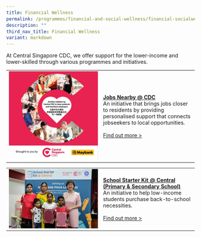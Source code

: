 ```yaml
---
title: Financial Wellness
permalink: /programmes/financial-and-social-wellness/financial-socialwellness/
description: ""
third_nav_title: Financial Wellness
variant: markdown
---
```

At Central Singapore CDC, we offer support for the lower-income and lower-skilled through various programmes and initiatives.


<table border="0" width="100%">
	<tbody><tr>
		<td width="50%">
			<img src="/images/aHR0cHM6Ly9zY29udGVudC14c3AxLTEueHguZmJjZG4ubmV0L3YvdDM5LjMwODA4LTYvNDM4MzAxNTI2Xzg1MTA3MTMyMDM5ODAzM183MjM2MDAwNDAwMzQ3NzE5OTExX24uanBnP19uY19jYXQ9MTA4JmNjYj0xLTcmX25jX3NpZD04MzNkOGMmX25jX29oYz16VU9SLUJNN19UQVE.jpg">
		</td>
		<td width="50%">
			<a href="/programmes/financial-and-social-wellness/jobs-nearby-central"><b>Jobs Nearby @ CDC</b></a><br>
An initiative that brings jobs closer to residents by providing personalised support that connects jobseekers to local opportunities.
			<br><br><a href="/programmes/financial-and-social-wellness/jobs-nearby-central/">Find out more &gt;</a>
		</td>
	</tr>
</tbody></table>



<table border="0" width="100%">
	<tbody><tr>
		<td width="50%">
			<img src="/images/SSK.jpg">
		</td>
		<td width="50%">
			<a href="/programmes/financial-and-social-wellness/school-starter-kit/"><b>School Starter Kit @ Central (Primary &amp; Secondary School)</b></a><br>
An initiative to help low-income students purchase back-to-school necessities.
			<br><br><a href="/programmes/financial-and-social-wellness/school-starter-kit-primaryschool">Find out more &gt;</a>
		</td>
	</tr>
</tbody></table>